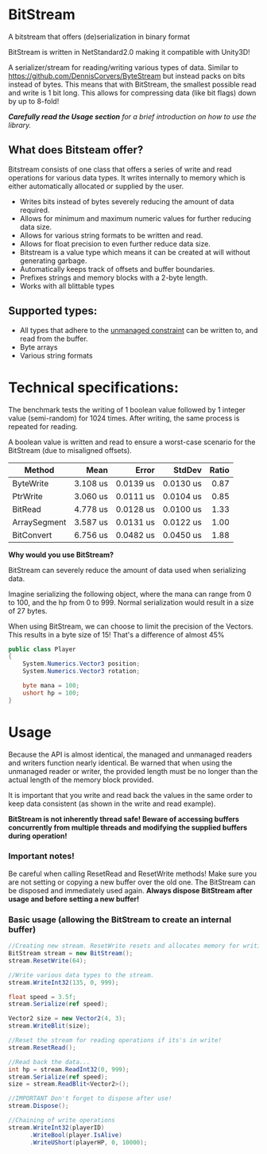 # BitStream
A bitstream that offers (de)serialization in binary format

BitStream is written in NetStandard2.0 making it compatible with Unity3D!

A serializer/stream for reading/writing various types of data. Similar to https://github.com/DennisCorvers/ByteStream but instead packs on bits instead of bytes. This means that with BitStream, the smallest possible read and write is 1 bit long. This allows for compressing data (like bit flags) down by up to 8-fold!

*__Carefully read the Usage section__ for a brief introduction on how to use the library.*

## What does Bitsteam offer?
Bitstream consists of one class that offers a series of write and read operations for various data types. It writes internally to memory which is either automatically allocated or supplied by the user.

- Writes bits instead of bytes severely reducing the amount of data required.
- Allows for minimum and maximum numeric values for further reducing data size.
- Allows for various string formats to be written and read.
- Allows for float precision to even further reduce data size.
- Bitstream is a value type which means it can be created at will without generating garbage.
- Automatically keeps track of offsets and buffer boundaries.
- Prefixes strings and memory blocks with a 2-byte length.
- Works with all blittable types

## Supported types:
- All types that adhere to the [unmanaged constraint](https://docs.microsoft.com/en-us/dotnet/csharp/language-reference/builtin-types/unmanaged-types) can be written to, and read from the buffer.
- Byte arrays
- Various string formats


# Technical specifications:

The benchmark tests the writing of 1 boolean value followed by 1 integer value (semi-random) for 1024 times. After writing, the same process is repeated for reading.

A boolean value is written and read to ensure a worst-case scenario for the BitStream (due to misaligned offsets).


|       Method |     Mean |     Error |    StdDev | Ratio |
|------------- |---------:|----------:|----------:|------:|
|    ByteWrite | 3.108 us | 0.0139 us | 0.0130 us |  0.87 |
|     PtrWrite | 3.060 us | 0.0111 us | 0.0104 us |  0.85 |
|      BitRead | 4.778 us | 0.0128 us | 0.0100 us |  1.33 |
| ArraySegment | 3.587 us | 0.0131 us | 0.0122 us |  1.00 |
|   BitConvert | 6.756 us | 0.0482 us | 0.0450 us |  1.88 |

**Why would you use BitStream?**

BitStream can severely reduce the amount of data used when serializing data.

Imagine serializing the following object, where the mana can range from 0 to 100, and the hp from 0 to 999. Normal serialization would result in a size of 27 bytes. 

When using BitStream, we can choose to limit the precision of the Vectors. This results in a byte size of 15! That's a difference of almost 45%

```C#
public class Player
{
    System.Numerics.Vector3 position;
    System.Numerics.Vector3 rotation;

    byte mana = 100;
    ushort hp = 100;
}
```
# Usage

Because the API is almost identical, the managed and unmanaged readers and writers function nearly identical. Be warned that when using the unmanaged reader or writer, the provided length must be no longer than the actual length of the memory block provided.

It is important that you write and read back the values in the same order to keep data consistent (as shown in the write and read example).

**BitStream is not inherently thread safe! Beware of accessing buffers concurrently from multiple threads and modifying the supplied buffers during operation!**

### Important notes!

Be careful when calling ResetRead and ResetWrite methods! Make sure you are not setting or copying a new buffer over the old one. The BitStream can be disposed and immediately used again. **Always dispose BitStream after usage and before setting a new buffer!**

### Basic usage (allowing the BitStream to create an internal buffer)

```C#
//Creating new stream. ResetWrite resets and allocates memory for writing.
BitStream stream = new BitStream();
stream.ResetWrite(64);

//Write various data types to the stream.
stream.WriteInt32(135, 0, 999);

float speed = 3.5f;
stream.Serialize(ref speed);

Vector2 size = new Vector2(4, 3);
stream.WriteBlit(size);

//Reset the stream for reading operations if its's in write!
stream.ResetRead();

//Read back the data...
int hp = stream.ReadInt32(0, 999);
stream.Serialize(ref speed);
size = stream.ReadBlit<Vector2>();

//IMPORTANT Don't forget to dispose after use!
stream.Dispose();

//Chaining of write operations
stream.WriteInt32(playerID)
      .WriteBool(player.IsAlive)
      .WriteUShort(playerHP, 0, 10000);

```
